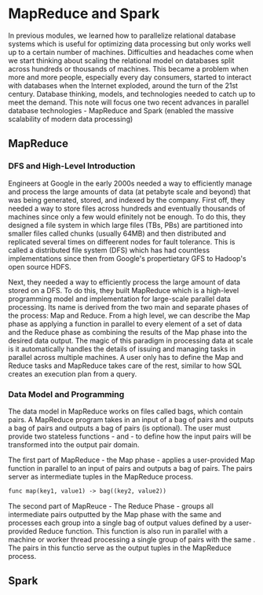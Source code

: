 # MapReduce and Spark

In previous modules, we learned how to parallelize relational database systems which is useful for optimizing data processing but only works well up to a certain number of machines. Difficulties and headaches come when we start thinking about scaling the relational model on databases split across hundreds or thousands of machines. This became a problem when more and more people, especially every day consumers, started to interact with databases when the Internet exploded, around the turn of the 21st century. Database thinking, models, and technologies needed to catch up to meet the demand. This note will focus one two recent advances in parallel database technologies - MapReduce and Spark (enabled the massive scalability of modern data processing)

## MapReduce

### DFS and High-Level Introduction

Engineers at Google in the early 2000s needed a way to efficiently manage and process the large amounts of data (at petabyte scale and beyond) that was being generated, stored, and indexed by the company. First off, they needed a way to store files across hundreds and eventually thousands of machines since only a few would efinitely not be enough. To do this, they designed a file system in which large files (TBs, PBs) are partitioned into smaller files called chunks (usually 64MB) and then distributed and replicated several times on diffeerent nodes for fault tolerance. This is called a distributed file system (DFS) which has had countless implementations since then from Google's propertietary GFS to Hadoop's open source HDFS. 

Next, they needed a way to efficiently process the large amount of data stored on a DFS. To do this, they built MapReduce which is a high-level programming model and implementation for large-scale parallel data processing. Its name is derived from the two main and separate phases of the process: Map and Reduce. From a high level, we can describe the Map phase as applying a function in parallel to every element of a set of data and the Reduce phase as combining the results of the Map phase into the desired data output. The magic of this paradigm in processing data at scale is it automatically handles the details of issuing and managing tasks in parallel across multiple machines. A user only has to define the Map and Reduce tasks and MapReduce takes care of the rest, similar to how SQL creates an execution plan from a query.

### Data Model and Programming

The data model in MapReduce works on files called bags, which contain pairs. A MapReduce program takes in an input of a bag of pairs and outputs a bag of pairs and outputs a bag of pairs (is optional). The user must provide two stateless functions - and - to define how the input pairs will be transformed into the output pair domain.

The first part of MapReduce - the Map phase - applies a user-provided Map function in parallel to an input of pairs and outputs a bag of pairs. The pairs server as intermediate tuples in the MapReduce process.

```apache
func map(key1, value1) -> bag((key2, value2))
```

The second part of MapReuce - The Reduce Phase - groups all intermediate pairs outputted by the Map phase with the same and processes each group into a single bag of output values defined by a user-provided Reduce function. This function is also run in parallel with a machine or worker thread processing a single group of pairs with the same . The pairs in this functio serve as the output tuples in the MapReduce process.

## Spark


